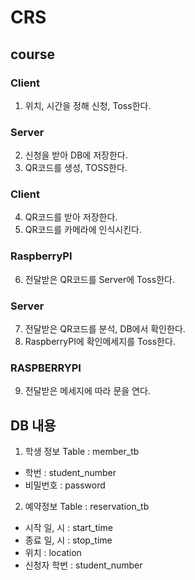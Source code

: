 # CRS

course
------

### Client

1. 위치, 시간을 정해 신청, Toss한다.

### Server

2. 신청을 받아 DB에 저장한다.
3. QR코드를 생성, TOSS한다.

### Client


4. QR코드를 받아 저장한다.
5. QR코드를 카메라에 인식시킨다.

### RaspberryPI


6. 전달받은 QR코드를 Server에 Toss한다.

### Server

7. 전달받은 QR코드를 분석, DB에서 확인한다.
8. RaspberryPI에 확인메세지를 Toss한다.

### RASPBERRYPI

9. 전달받은 메세지에 따라 문을 연다.

## DB 내용

1. 학생 정보 Table : member_tb
 * 학번 : student_number
 * 비밀번호 : password

2. 예약정보 Table : reservation_tb
 * 시작 일, 시 : start_time
 * 종료 일, 시 : stop_time
 * 위치 : location
 * 신청자 학번 : student_number
